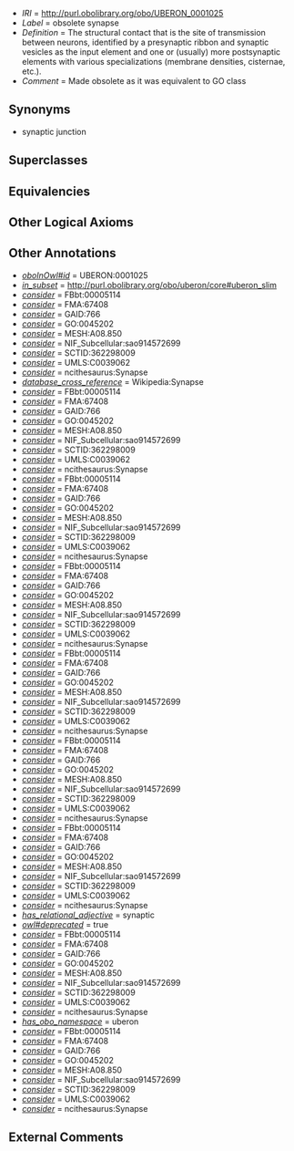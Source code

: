  * *IRI* = http://purl.obolibrary.org/obo/UBERON_0001025
 * *Label* = obsolete synapse
 * *Definition* = The structural contact that is the site of transmission between neurons, identified by a presynaptic ribbon and synaptic vesicles as the input element and one or (usually) more postsynaptic elements with various specializations (membrane densities, cisternae, etc.).
 * *Comment* = Made obsolete as it was equivalent to GO class

## Synonyms

 * synaptic junction

## Superclasses


## Equivalencies


## Other Logical Axioms


## Other Annotations

 * *[oboInOwl#id](../../id/oboInOwl#id.md)* = UBERON:0001025
 * *[in_subset](../../et/oboInOwl#inSubset.md)* = http://purl.obolibrary.org/obo/uberon/core#uberon_slim
 * *[consider](../../er/oboInOwl#consider.md)* = FBbt:00005114
 * *[consider](../../er/oboInOwl#consider.md)* = FMA:67408
 * *[consider](../../er/oboInOwl#consider.md)* = GAID:766
 * *[consider](../../er/oboInOwl#consider.md)* = GO:0045202
 * *[consider](../../er/oboInOwl#consider.md)* = MESH:A08.850
 * *[consider](../../er/oboInOwl#consider.md)* = NIF_Subcellular:sao914572699
 * *[consider](../../er/oboInOwl#consider.md)* = SCTID:362298009
 * *[consider](../../er/oboInOwl#consider.md)* = UMLS:C0039062
 * *[consider](../../er/oboInOwl#consider.md)* = ncithesaurus:Synapse
 * *[database_cross_reference](../../ef/oboInOwl#hasDbXref.md)* = Wikipedia:Synapse
 * *[consider](../../er/oboInOwl#consider.md)* = FBbt:00005114
 * *[consider](../../er/oboInOwl#consider.md)* = FMA:67408
 * *[consider](../../er/oboInOwl#consider.md)* = GAID:766
 * *[consider](../../er/oboInOwl#consider.md)* = GO:0045202
 * *[consider](../../er/oboInOwl#consider.md)* = MESH:A08.850
 * *[consider](../../er/oboInOwl#consider.md)* = NIF_Subcellular:sao914572699
 * *[consider](../../er/oboInOwl#consider.md)* = SCTID:362298009
 * *[consider](../../er/oboInOwl#consider.md)* = UMLS:C0039062
 * *[consider](../../er/oboInOwl#consider.md)* = ncithesaurus:Synapse
 * *[consider](../../er/oboInOwl#consider.md)* = FBbt:00005114
 * *[consider](../../er/oboInOwl#consider.md)* = FMA:67408
 * *[consider](../../er/oboInOwl#consider.md)* = GAID:766
 * *[consider](../../er/oboInOwl#consider.md)* = GO:0045202
 * *[consider](../../er/oboInOwl#consider.md)* = MESH:A08.850
 * *[consider](../../er/oboInOwl#consider.md)* = NIF_Subcellular:sao914572699
 * *[consider](../../er/oboInOwl#consider.md)* = SCTID:362298009
 * *[consider](../../er/oboInOwl#consider.md)* = UMLS:C0039062
 * *[consider](../../er/oboInOwl#consider.md)* = ncithesaurus:Synapse
 * *[consider](../../er/oboInOwl#consider.md)* = FBbt:00005114
 * *[consider](../../er/oboInOwl#consider.md)* = FMA:67408
 * *[consider](../../er/oboInOwl#consider.md)* = GAID:766
 * *[consider](../../er/oboInOwl#consider.md)* = GO:0045202
 * *[consider](../../er/oboInOwl#consider.md)* = MESH:A08.850
 * *[consider](../../er/oboInOwl#consider.md)* = NIF_Subcellular:sao914572699
 * *[consider](../../er/oboInOwl#consider.md)* = SCTID:362298009
 * *[consider](../../er/oboInOwl#consider.md)* = UMLS:C0039062
 * *[consider](../../er/oboInOwl#consider.md)* = ncithesaurus:Synapse
 * *[consider](../../er/oboInOwl#consider.md)* = FBbt:00005114
 * *[consider](../../er/oboInOwl#consider.md)* = FMA:67408
 * *[consider](../../er/oboInOwl#consider.md)* = GAID:766
 * *[consider](../../er/oboInOwl#consider.md)* = GO:0045202
 * *[consider](../../er/oboInOwl#consider.md)* = MESH:A08.850
 * *[consider](../../er/oboInOwl#consider.md)* = NIF_Subcellular:sao914572699
 * *[consider](../../er/oboInOwl#consider.md)* = SCTID:362298009
 * *[consider](../../er/oboInOwl#consider.md)* = UMLS:C0039062
 * *[consider](../../er/oboInOwl#consider.md)* = ncithesaurus:Synapse
 * *[consider](../../er/oboInOwl#consider.md)* = FBbt:00005114
 * *[consider](../../er/oboInOwl#consider.md)* = FMA:67408
 * *[consider](../../er/oboInOwl#consider.md)* = GAID:766
 * *[consider](../../er/oboInOwl#consider.md)* = GO:0045202
 * *[consider](../../er/oboInOwl#consider.md)* = MESH:A08.850
 * *[consider](../../er/oboInOwl#consider.md)* = NIF_Subcellular:sao914572699
 * *[consider](../../er/oboInOwl#consider.md)* = SCTID:362298009
 * *[consider](../../er/oboInOwl#consider.md)* = UMLS:C0039062
 * *[consider](../../er/oboInOwl#consider.md)* = ncithesaurus:Synapse
 * *[consider](../../er/oboInOwl#consider.md)* = FBbt:00005114
 * *[consider](../../er/oboInOwl#consider.md)* = FMA:67408
 * *[consider](../../er/oboInOwl#consider.md)* = GAID:766
 * *[consider](../../er/oboInOwl#consider.md)* = GO:0045202
 * *[consider](../../er/oboInOwl#consider.md)* = MESH:A08.850
 * *[consider](../../er/oboInOwl#consider.md)* = NIF_Subcellular:sao914572699
 * *[consider](../../er/oboInOwl#consider.md)* = SCTID:362298009
 * *[consider](../../er/oboInOwl#consider.md)* = UMLS:C0039062
 * *[consider](../../er/oboInOwl#consider.md)* = ncithesaurus:Synapse
 * *[has_relational_adjective](../../UBPROP/07/UBPROP_0000007.md)* = synaptic
 * *[owl#deprecated](../../ed/owl#deprecated.md)* = true
 * *[consider](../../er/oboInOwl#consider.md)* = FBbt:00005114
 * *[consider](../../er/oboInOwl#consider.md)* = FMA:67408
 * *[consider](../../er/oboInOwl#consider.md)* = GAID:766
 * *[consider](../../er/oboInOwl#consider.md)* = GO:0045202
 * *[consider](../../er/oboInOwl#consider.md)* = MESH:A08.850
 * *[consider](../../er/oboInOwl#consider.md)* = NIF_Subcellular:sao914572699
 * *[consider](../../er/oboInOwl#consider.md)* = SCTID:362298009
 * *[consider](../../er/oboInOwl#consider.md)* = UMLS:C0039062
 * *[consider](../../er/oboInOwl#consider.md)* = ncithesaurus:Synapse
 * *[has_obo_namespace](../../ce/oboInOwl#hasOBONamespace.md)* = uberon
 * *[consider](../../er/oboInOwl#consider.md)* = FBbt:00005114
 * *[consider](../../er/oboInOwl#consider.md)* = FMA:67408
 * *[consider](../../er/oboInOwl#consider.md)* = GAID:766
 * *[consider](../../er/oboInOwl#consider.md)* = GO:0045202
 * *[consider](../../er/oboInOwl#consider.md)* = MESH:A08.850
 * *[consider](../../er/oboInOwl#consider.md)* = NIF_Subcellular:sao914572699
 * *[consider](../../er/oboInOwl#consider.md)* = SCTID:362298009
 * *[consider](../../er/oboInOwl#consider.md)* = UMLS:C0039062
 * *[consider](../../er/oboInOwl#consider.md)* = ncithesaurus:Synapse

## External Comments

